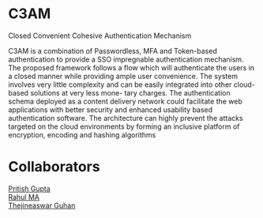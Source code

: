 # C3AM
Closed Convenient Cohesive Authentication Mechanism

C3AM is a combination of Passwordless, MFA
and Token-based authentication to provide a
SSO impregnable authentication mechanism. The proposed
framework follows a flow which will authenticate the users
in a closed manner while providing ample user convenience.
The system involves very little complexity and can be easily
integrated into other cloud-based solutions at very less mone-
tary charges. The authentication schema deployed as a content
delivery network could facilitate the web applications with better
security and enhanced usability based authentication software.
The architecture can highly prevent the attacks targeted on
the cloud environments by forming an inclusive platform of
encryption, encoding and hashing algorithms

# Collaborators 
  
  [Pritish Gupta](https://github.com/princepritish)<br>
  [Rahul MA](https://github.com/m-a-rahul)<br>
  [Thejineaswar Guhan](https://github.com/Thejineaswar)<br>

